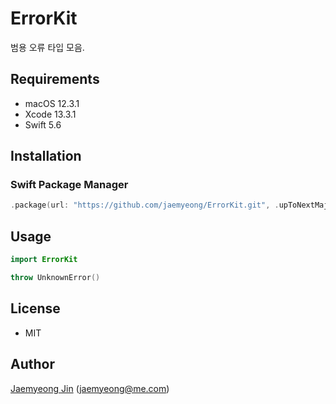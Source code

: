 # ErrorKit

범용 오류 타입 모음.

## Requirements

- macOS 12.3.1
- Xcode 13.3.1
- Swift 5.6

## Installation

### Swift Package Manager

```swift
.package(url: "https://github.com/jaemyeong/ErrorKit.git", .upToNextMajor(from: "0.1.4"))
```

## Usage

```swift
import ErrorKit

throw UnknownError()
```

## License

- MIT

## Author

[Jaemyeong Jin](https://github.com/jaemyeong) ([jaemyeong@me.com](mailto:jaemyeong@me.com))
